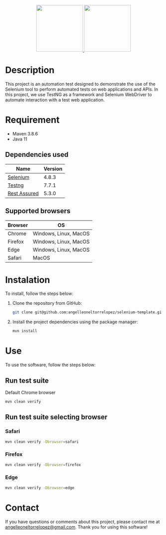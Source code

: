 <p align="center">
  <a href="https://www.selenium.dev/documentation/"><img src="https://upload.wikimedia.org/wikipedia/commons/d/d5/Selenium_Logo.png" width="150" height="150"/>
</a>
<a href="https://www.ingenieriazeros.com/">
<img src="https://1.bp.blogspot.com/-Q_GalsLLP0A/YYoUh73-MuI/AAAAAAAAMNc/OB4AIcWjB-UWJDKgH3c-kd0Syqt92lI-ACNcBGAsYHQ/s320/IMG_1169.PNG" 
width="150" height="150"></a>
</p>

# Description
This project is an automation test designed to demonstrate the use of the Selenium tool to perform automated tests on 
web applications and APIs. In this project, we use TestNG as a framework and Selenium WebDriver to automate interaction 
with a test web application.

# Requirement
- Maven 3.8.6
- Java 11

## Dependencies used
| Name           | Version |
|----------------|---------|
| [Selenium]     | 4.8.3   |
| [Testng]       | 7.7.1   |
| [Rest Assured] | 5.3.0   |

[Selenium]: https://mvnrepository.com/artifact/org.seleniumhq.selenium/selenium-java/4.4.0
[Testng]: https://mvnrepository.com/artifact/org.testng/testng
[Rest Assured]: https://mvnrepository.com/artifact/io.rest-assured/rest-assured

## Supported browsers
| Browser | OS                    |
|---------|-----------------------|
| Chrome  | Windows, Linux, MacOS |
| Firefox | Windows, Linux, MacOS |
| Edge    | Windows, Linux, MacOS |
| Safari  | MacOS                 |



# Instalation
To install, follow the steps below:

1. Clone the repository from GitHub:
    ```bash
    git clone git@github.com:angelleoneltorrelopez/selenium-template.git
    ```
2. Install the project dependencies using the package manager:
    ```bash
    mvn install
    ```

# Use
To use the software, follow the steps below:

## Run test suite
Default Chrome browser
```bash
mvn clean verify
```

## Run test suite selecting browser

### Safari
```bash
mvn clean verify -Dbrowser=safari
```

### Firefox
```bash
mvn clean verify -Dbrowser=firefox
```

### Edge
```bash
mvn clean verify -Dbrowser=edge
```

# Contact
If you have questions or comments about this project, please contact me at angelleoneltorrelopez@gmail.com. 
Thank you for using this software!
